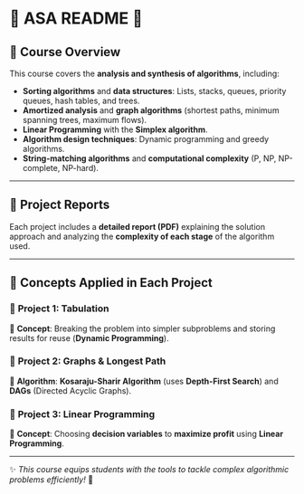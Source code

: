 # 🌟 **ASA README** 🌟

## 📌 **Course Overview**
This course covers the **analysis and synthesis of algorithms**, including:
- **Sorting algorithms** and **data structures**: Lists, stacks, queues, priority queues, hash tables, and trees.
- **Amortized analysis** and **graph algorithms** (shortest paths, minimum spanning trees, maximum flows).
- **Linear Programming** with the **Simplex algorithm**.
- **Algorithm design techniques**: Dynamic programming and greedy algorithms.
- **String-matching algorithms** and **computational complexity** (P, NP, NP-complete, NP-hard).

---

## 📑 **Project Reports**
Each project includes a **detailed report (PDF)** explaining the solution approach and analyzing the **complexity of each stage** of the algorithm used.

---

## 🚀 **Concepts Applied in Each Project**

### 📌 **Project 1: Tabulation**  
🔹 **Concept**: Breaking the problem into simpler subproblems and storing results for reuse (**Dynamic Programming**).  

### 📌 **Project 2: Graphs & Longest Path**  
🔹 **Algorithm**: **Kosaraju-Sharir Algorithm** (uses **Depth-First Search**) and **DAGs** (Directed Acyclic Graphs).  

### 📌 **Project 3: Linear Programming**  
🔹 **Concept**: Choosing **decision variables** to **maximize profit** using **Linear Programming**.  

---

✨ *This course equips students with the tools to tackle complex algorithmic problems efficiently!* 🚀
